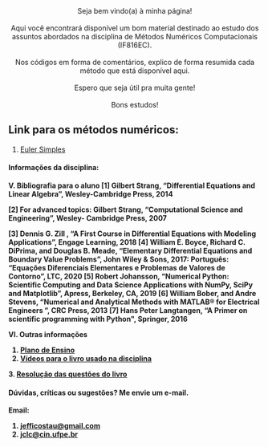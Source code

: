 <center>Seja bem vindo(a) à minha página!
<br><br>Aqui você encontrará disponível um bom material destinado ao estudo dos assuntos abordados na disciplina de Métodos Numéricos Computacionais (IF816EC).
<br><br>Nos códigos em forma de comentários, explico de forma resumida cada método que está disponível aqui.
<br><br>Espero que seja útil pra muita gente!
<br><br>Bons estudos!
</center>

## Link para os métodos numéricos:

1. <a href="https://github.com/jc-costa/MetodosNumericos/blob/main/eulerSimples.py" target="_blank">Euler Simples</a>

#### Informações da disciplina:

<b>V. Bibliografia para o aluno<b>
[1] Gilbert Strang, “Differential Equations and Linear Algebra”, Wesley-Cambridge
Press, 2014

[2] For advanced topics: Gilbert Strang, “Computational Science and Engineering”, Wesley-
Cambridge Press, 2007

[3] Dennis G. Zill , “A First Course in Differential Equations with Modeling Applications”,
Engage Learning, 2018
[4] William E. Boyce, Richard C. DiPrima, and Douglas B. Meade, “Elementary Differential
Equations and Boundary Value Problems”, John Wiley & Sons, 2017: Português: “Equações
Diferenciais Elementares e Problemas de Valores de Contorno”, LTC, 2020
[5] Robert Johansson, “Numerical Python: Scientific Computing and Data Science
Applications with NumPy, SciPy and Matplotlib”, Apress, Berkeley, CA, 2019
[6] William Bober, and Andre Stevens, “Numerical and Analytical Methods with MATLAB®
for Electrical Engineers ”, CRC Press, 2013
[7] Hans Peter Langtangen, “A Primer on scientific programming with Python", Springer,
2016

VI. Outras informações
1. <a href="https://drive.google.com/file/d/1p5AqOetvaWZeK98PPgQRsTVcozjZhm0P/view" target="_blank">Plano de Ensino</a>
2. <a href="https://youtube.com/playlist?list=PLUl4u3cNGP63oTpyxCMLKt_JmB0WtSZfG" target="_blank">Vídeos para o livro usado na disciplina
</a>
3. <a href="https://drive.google.com/file/d/1kcsW0rrjdfLzoGGj7cRQrCbF7SHcGe8K/view" target="_blank">Resolução das questões do livro</a>

#### Dúvidas, críticas ou sugestões? Me envie um e-mail.
Email: 
1. jefficostau@gmail.com
2. jclc@cin.ufpe.br


